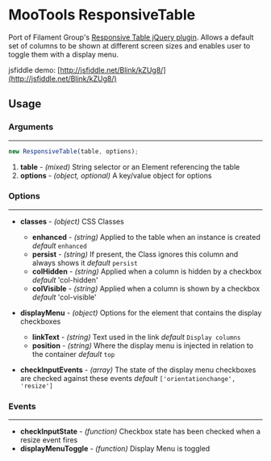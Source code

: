 # MooTools ResponsiveTable

Port of Filament Group's [Responsive Table jQuery plugin](http://filamentgroup.com/examples/rwd-table-patterns/). Allows a default set of columns to be shown at different screen sizes and enables user to toggle them with a display menu.

jsfiddle demo: [http://jsfiddle.net/Blink/kZUg8/](http://jsfiddle.net/Blink/kZUg8/)

## Usage

### Arguments
- - -

```js
new ResponsiveTable(table, options);
```

1. **table** - _(mixed)_ String selector or an Element referencing the table
2. **options** - _(object, optional)_ A key/value object for options

### Options
- - -

* **classes** - _(object)_ CSS Classes
	* **enhanced** - _(string)_ Applied to the table when an instance is created _default_ `enhanced`
	* **persist** - _(string)_ If present, the Class ignores this column and always shows it _default_ `persist`
 	* **colHidden** - _(string)_ Applied when a column is hidden by a checkbox _default_ 'col-hidden'
  	* **colVisible** -  _(string)_ Applied when a column is shown by a checkbox _default_ 'col-visible'

* **displayMenu** - _(object)_ Options for the element that contains the display checkboxes
	* **linkText** - _(string)_ Text used in the link _default_ `Display columns`
	* **position** - _(string)_ Where the display menu is injected in relation to the container _default_ `top`
* **checkInputEvents** - _(array)_ The state of the display menu checkboxes are checked against these events _default_ `['orientationchange', 'resize']`

### Events
- - -

* **checkInputState** - _(function)_ Checkbox state has been checked when a resize event fires
* **displayMenuToggle** - _(function)_ Display Menu is toggled

